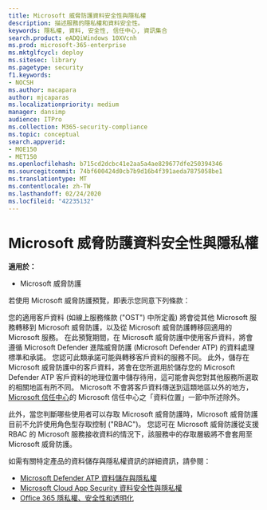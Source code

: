```yaml
---
title: Microsoft 威脅防護資料安全性與隱私權
description: 描述服務的隱私權和資料安全性。
keywords: 隱私權, 資料, 安全性, 信任中心, 資訊集合
search.product: eADQiWindows 10XVcnh
ms.prod: microsoft-365-enterprise
ms.mktglfcycl: deploy
ms.sitesec: library
ms.pagetype: security
f1.keywords:
- NOCSH
ms.author: macapara
author: mjcaparas
ms.localizationpriority: medium
manager: dansimp
audience: ITPro
ms.collection: M365-security-compliance
ms.topic: conceptual
search.appverid:
- MOE150
- MET150
ms.openlocfilehash: b715cd2dcbc41e2aa5a4ae829677dfe250394346
ms.sourcegitcommit: 74bf600424d0cb7b9d16b4f391aeda7875058be1
ms.translationtype: MT
ms.contentlocale: zh-TW
ms.lasthandoff: 02/24/2020
ms.locfileid: "42235132"
---
```

# <a name="microsoft-threat-protection-data-security-and-privacy"></a>Microsoft 威脅防護資料安全性與隱私權

**適用於：**
- Microsoft 威脅防護



若使用 Microsoft 威脅防護預覽，即表示您同意下列條款：

您的適用客戶資料 (如線上服務條款 ("OST") 中所定義) 將會從其他 Microsoft 服務轉移到 Microsoft 威脅防護，以及從 Microsoft 威脅防護轉移回適用的 Microsoft 服務。 在此預覽期間，在 Microsoft 威脅防護中使用客戶資料，將會遵循 Microsoft Defender 進階威脅防護 (Microsoft Defender ATP) 的資料處理標準和承諾。 您認可此類承諾可能與轉移客戶資料的服務不同。 此外，儲存在 Microsoft 威脅防護中的客戶資料，將會在您所選用於儲存您的 Microsoft Defender ATP 客戶資料的地理位置中儲存待用，這可能會與您對其他服務所選取的相關地區有所不同。 Microsoft 不會將客戶資料傳送到這類地區以外的地方，[Microsoft 信任中心](https://www.microsoft.com/trust-center)的 Microsoft 信任中心之「資料位置」一節中所述除外。

此外，當您判斷哪些使用者可以存取 Microsoft 威脅防護時，Microsoft 威脅防護目前不允許使用角色型存取控制 ("RBAC")。 您認可在 Microsoft 威脅防護從支援 RBAC 的 Microsoft 服務接收資料的情況下，該服務中的存取層級將不會套用至 Microsoft 威脅防護。


如需有關特定產品的資料儲存與隱私權資訊的詳細資訊，請參閱：
- [Microsoft Defender ATP 資料儲存與隱私權](https://docs.microsoft.com/windows/security/threat-protection/microsoft-defender-atp/data-storage-privacy)
- [Microsoft Cloud App Security 資料安全性與隱私權](https://docs.microsoft.com/cloud-app-security/cas-compliance-trust)
- [Office 365 隱私權、安全性和透明化](https://docs.microsoft.com/office365/servicedescriptions/office-365-platform-service-description/privacy-security-and-transparency#advanced-threat-protection)
